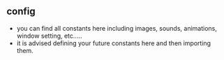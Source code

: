 ## config
- you can find all constants here including images, sounds, animations, window setting, etc.....
- it is advised defining your future constants here and then importing them.
